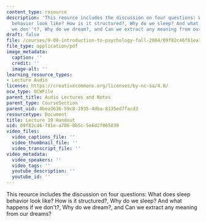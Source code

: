 ```yaml
---
content_type: resource
description: 'This reource includes the discussion on four questions: What does sleep
  behavior look like? How is it structured?, Why do we sleep? And what happens if
  we don''t?, Why do we dream?, and Can we extract any meaning from our dreams?'
draft: false
file: /courses/9-00-introduction-to-psychology-fall-2004/09f82c46f81ea7868b5c5e6d2f065039_h19_sleep_dreams.pdf
file_type: application/pdf
image_metadata:
  caption: ''
  credit: ''
  image-alt: ''
learning_resource_types:
- Lecture Audio
license: https://creativecommons.org/licenses/by-nc-sa/4.0/
ocw_type: OCWFile
parent_title: Audio Lectures and Notes
parent_type: CourseSection
parent_uid: 4bea3636-59c8-1935-4dba-8135ed7facd3
resourcetype: Document
title: Lecture 19 Handout
uid: 09f82c46-f81e-a786-8b5c-5e6d2f065039
video_files:
  video_captions_file: ''
  video_thumbnail_file: ''
  video_transcript_file: ''
video_metadata:
  video_speakers: ''
  video_tags: ''
  youtube_description: ''
  youtube_id: ''
---
```

This reource includes the discussion on four questions: What does sleep behavior look like? How is it structured?, Why do we sleep? And what happens if we don't?, Why do we dream?, and Can we extract any meaning from our dreams?


